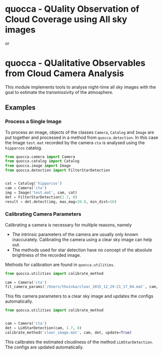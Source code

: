 # quocca - QUality Observation of Cloud Coverage using All sky images
or
# quocca - QUalitative Observables from Cloud Camera Analysis

This module implements tools to analyse night-time all sky images with the goal to estimate the transmissivity of the atmosphere.

## Examples

### Process a Single Image

To process an image, objects of the classes `Camera`, `Catalog` and `Image` are put together and processed in a method from `quocca.detection`. In this case the Image `test.mat` recorded by the camera `cta` is analysed using the `hipparcos` catalog.

```python
from quocca.camera import Camera
from quocca.catalog import Catalog
from quocca.image import Image
from quocca.detection import FilterStarDetection


cat = Catalog('hipparcos')
cam = Camera('cta')
img = Image('test.mat', cam, cat)
det = FilterStarDetection(1.7, 8)
result = det.detect(img, max_mag=20.0, min_dist=16)
``` 
### Calibrating Camera Parameters

Calibrating a camera is necessary for multiple reasons, namely
* The intrinsic parameters of the camera are usually only known inaccurately. Calibrating the camera using a clear sky image can help out.
* The methods used for star detection have no concept of the absolute brightness of the recorded image.

Methods for calibration are found in `quocca.utilities`.

```python
from quocca.utilities import calibrate_method

cam = Camera('cta')
fit_camera_params('/Users/thoinka/clear_2015_12_29-21_17_04.mat', cam, update=True)
```
This fits camera parameters to a clear sky image and updates the configs automatically.

```python
from quocca.utilities import calibrate_method


cam = Camera('cta')
det = LLHStarDetection(cam, 1.7, 8)
calibrate_method('clear_image.mat', cam, det, update=True)
```
This calibrates the estimated cloudiness of the method `LLHStarDetection`. The configs are updated automatically.
